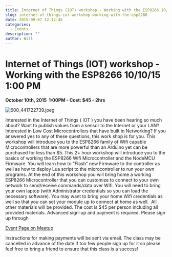```yaml
---
title: Internet of Things (IOT) workshop - Working with the ESP8266 10/10/15 1:00 PM
slug: internet-of-things-iot-workshop-working-with-the-esp8266
date: 2015-09-07 12:12:45
categories:
  - Events
description: ""
author: Bill
---
```


# Internet of Things (IOT) workshop - Working with the ESP8266 10/10/15 1:00 PM

**October 10th, 2015  1:00PM - Cost: $45 - 2hrs**

![600_441722739.jpeg](http://photos4.meetupstatic.com/photos/event/a/b/3/600_441722739.jpeg)

Interested in the Internet of Things ( IOT ) you have been hearing so much about? Want to publish values from a sensor to the Internet or your LAN? Interested in Low Cost Microcontrollers that have built in Networking? If you answered yes to any of these questions, this work shop is for you. This workshop will introduce you to the ESP8266 family of Wifi capable Microcontrollers that are more powerful than an Arduino yet can be purchased for less than $5. This 2+ hour workshop will introduce you to the basics of working the ESP8266 Wifi Microcontroller and the NodeMCU Firmware. You will learn how to “Flash” new Firmware to the controller as well as how to deploy Lua script to the microcontroller to run your own programs. At the end of this workshop you will bring home a working ESP8266 Microcontroller that you can customize to connect to your own network to send/receive commands/data over Wifi. You will need to bring your own laptop (with Administrator credentials so you can load the necessary software). You may want to bring your home Wifi credentials as well so that you can set your module up to connect at home as well.  All other materials will be provided. The cost is $45 per person including all provided materials. Advanced sign-up and payment is required. Please sign up through

[Event Page on Meetup](http://www.meetup.com/CT-Hackerspace/events/225178060/)

Instructions for making payments will be sent via email. The class may be cancelled in advance of the date if too few people sign up for it so please feel free to bring a friend to ensure that this class is a success!
